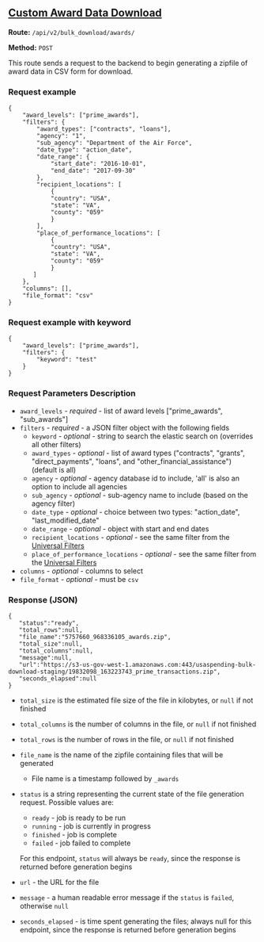 ## [Custom Award Data Download](#Custom_Award_Data_Download)
**Route:** `/api/v2/bulk_download/awards/`

**Method:** `POST`

This route sends a request to the backend to begin generating a zipfile of award data in CSV form for download.

### Request example

```
{
    "award_levels": ["prime_awards"],
    "filters": {
        "award_types": ["contracts", "loans"],
        "agency": "1",
        "sub_agency": "Department of the Air Force",
        "date_type": "action_date",
        "date_range": {
            "start_date": "2016-10-01",
            "end_date": "2017-09-30"
        },
        "recipient_locations": [
            {
        	"country": "USA",
            "state": "VA",
            "county": "059"
            }
        ],
        "place_of_performance_locations": [
            {
        	"country": "USA",
            "state": "VA",
            "county": "059"
            }
       ]
    },
    "columns": [],
    "file_format": "csv"
}
```

### Request example with keyword

```
{
    "award_levels": ["prime_awards"],
    "filters": {
        "keyword": "test"
    }
}
```

### Request Parameters Description
* `award_levels` - *required* - list of award levels ["prime_awards", "sub_awards"]
* `filters` - *required* - a JSON filter object with the following fields
    * `keyword` - *optional* - string to search the elastic search on (overrides all other filters)
    * `award_types` - *optional* - list of award types ("contracts", "grants", "direct_payments", "loans", and "other_financial_assistance") (default is all)
    * `agency` - *optional* - agency database id to include, 'all' is also an option to include all agencies
    * `sub_agency` - *optional* - sub-agency name to include (based on the agency filter)
    * `date_type` - *optional* - choice between two types: "action_date", "last_modified_date"
    * `date_range` - *optional* - object with start and end dates
    * `recipient_locations` - *optional* - see the same filter from the [Universal Filters](https://github.com/fedspendingtransparency/usaspending-api/wiki/Search-Filters-v2-Documentation#award-id)
    * `place_of_performance_locations` - *optional* - see the same filter from the [Universal Filters](https://github.com/fedspendingtransparency/usaspending-api/wiki/Search-Filters-v2-Documentation#award-id)
* `columns` - *optional* - columns to select
* `file_format` - *optional* - must be `csv`

### Response (JSON)

```
{
   "status":"ready",
   "total_rows":null,
   "file_name":"5757660_968336105_awards.zip",
   "total_size":null,
   "total_columns":null,
   "message":null,
   "url":"https://s3-us-gov-west-1.amazonaws.com:443/usaspending-bulk-download-staging/19832098_163223743_prime_transactions.zip",
   "seconds_elapsed":null
}
```

* `total_size` is the estimated file size of the file in kilobytes, or `null` if not finished
* `total_columns` is the number of columns in the file, or `null` if not finished
* `total_rows` is the number of rows in the file, or `null` if not finished
* `file_name` is the name of the zipfile containing files that will be generated
    * File name is a timestamp followed by `_awards`
* `status` is a string representing the current state of the file generation request. Possible values are:
    * `ready` - job is ready to be run
    * `running` - job is currently in progress
    * `finished` - job is complete
    * `failed` - job failed to complete

  For this endpoint, `status` will always be `ready`, since the response is returned before generation begins
* `url` - the URL for the file
* `message` - a human readable error message if the `status` is `failed`, otherwise `null`
* `seconds_elapsed` - is time spent generating the files; always null for this endpoint, since the response is returned before generation begins

